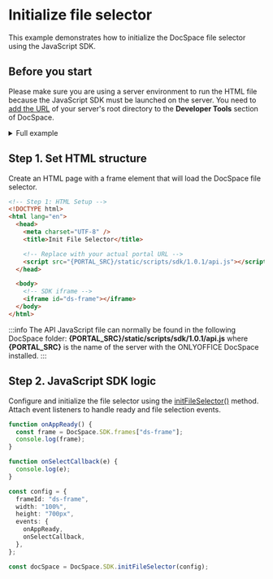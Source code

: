 # Initialize file selector

This example demonstrates how to initialize the DocSpace file selector using the JavaScript SDK.

## Before you start

Please make sure you are using a server environment to run the HTML file because the JavaScript SDK must be launched on the server.
You need to [add the URL](../../../docspace/javascript-sdk/get-started/get-started.md#step-1-specifying-the-docspace-url) of your server's root directory to the **Developer Tools** section of DocSpace.

<details>
  <summary>Full example</summary>

``` html
<!-- Step 1: HTML Setup -->
<!DOCTYPE html>
<html lang="en">
  <head>
    <meta charset="UTF-8" />
    <title>Init File Selector</title>

    <!-- Replace with your actual portal URL -->
    <script src="{PORTAL_SRC}/static/scripts/sdk/1.0.1/api.js"></script>
  </head>

  <body>
    <!-- SDK iframe -->
    <iframe id="ds-frame"></iframe>
  </body>

  <!-- Step 2: JavaScript SDK Logic -->
  <script>
    function onAppReady() {
      const frame = DocSpace.SDK.frames["ds-frame"];
      console.log(frame);
    }

    function onSelectCallback(e) {
      console.log(e);
    }

    const config = {
      frameId: "ds-frame",
      width: "100%",
      height: "700px",
      events: {
        onAppReady,
        onSelectCallback,
      },
    };

    const docSpace = DocSpace.SDK.initFileSelector(config);
  </script>
</html>
```

</details>

## Step 1. Set HTML structure

Create an HTML page with a frame element that will load the DocSpace file selector.

``` html
<!-- Step 1: HTML Setup -->
<!DOCTYPE html>
<html lang="en">
  <head>
    <meta charset="UTF-8" />
    <title>Init File Selector</title>

    <!-- Replace with your actual portal URL -->
    <script src="{PORTAL_SRC}/static/scripts/sdk/1.0.1/api.js"></script>
  </head>

  <body>
    <!-- SDK iframe -->
    <iframe id="ds-frame"></iframe>
  </body>
</html>
```

:::info
The API JavaScript file can normally be found in the following DocSpace folder: **\{PORTAL_SRC\}/static/scripts/sdk/1.0.1/api.js** where **\{PORTAL_SRC\}** is the name of the server with the ONLYOFFICE DocSpace installed.
:::

## Step 2. JavaScript SDK logic

Configure and initialize the file selector using the [initFileSelector()](../../../docspace/javascript-sdk/usage-sdk/methods.md#initfileselector) method. Attach event listeners to handle ready and file selection events.

``` ts
function onAppReady() {
  const frame = DocSpace.SDK.frames["ds-frame"];
  console.log(frame);
}

function onSelectCallback(e) {
  console.log(e);
}

const config = {
  frameId: "ds-frame",
  width: "100%",
  height: "700px",
  events: {
    onAppReady,
    onSelectCallback,
  },
};

const docSpace = DocSpace.SDK.initFileSelector(config);
```
